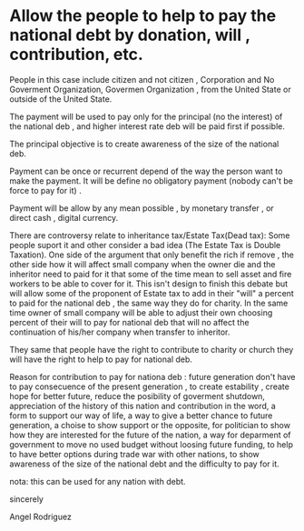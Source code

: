 
# Allow the people to help to pay the national debt by donation, will , contribution, etc. 

People in this case include citizen and not citizen , Corporation and No Goverment Organization, Govermen Organization , from the United State or outside of the United State. 

The payment will be used to pay only for the principal (no the interest) of the national deb , and higher interest rate deb will be paid first if possible. 

The principal objective is to create awareness of the size of the national deb.

Payment can be once or recurrent depend of the way the person want to make the payment. It will be define no obligatory payment (nobody can't be force to pay for it) . 

Payment will be allow by any mean possible , by monetary transfer , or direct cash , digital currency. 

There are controversy relate to inheritance tax/Estate Tax(Dead tax): Some people suport it and other consider a bad idea (The Estate Tax is Double Taxation). One side  of the argument that only benefit the rich if remove , the other side how it will affect small company when the owner die and the inheritor need to paid for it that some of the time mean to sell asset and fire workers to be able to cover for it. This isn't design to finish this debate but will allow some of the proponent of Estate tax to add in their "will" a percent to paid for the national deb , the same way they do for charity. In the same time owner of small company will be able to adjust their own choosing percent of their will to pay for national deb that will no affect the continuation of his/her company when transfer to inheritor. 

They same that people have the right to contribute to charity or church they will have the right to help to pay for national deb.

Reason for contribution to pay for nationa deb : future generation don't have to pay consecuence of the present generation , to create estability , create hope for better future, reduce the posibility of goverment shutdown, appreciation of the history of this nation and contribution in the word, a form to support our way of life, a way to give a better chance to future generation, a choise to show support or the opposite, for politician to show how they are interested for the future of the nation, a way for deparment of government to move no used budget without loosing future funding, to help to have better options during trade war with other nations, to show awareness of the size of the national debt and the difficulty to pay for it. 

nota: this can be used for any nation with debt.  


sincerely

Angel Rodriguez
